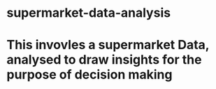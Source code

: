 # supermarket-data-analysis
# This invovles a supermarket Data, analysed to draw insights for the purpose of decision making 
